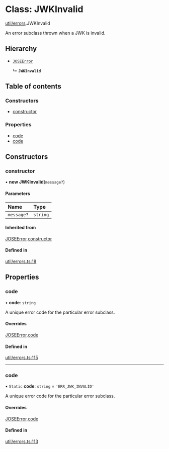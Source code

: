 # Class: JWKInvalid

[util/errors](../modules/util_errors.md).JWKInvalid

An error subclass thrown when a JWK is invalid.

## Hierarchy

- [`JOSEError`](util_errors.JOSEError.md)

  ↳ **`JWKInvalid`**

## Table of contents

### Constructors

- [constructor](util_errors.JWKInvalid.md#constructor)

### Properties

- [code](util_errors.JWKInvalid.md#code)
- [code](util_errors.JWKInvalid.md#code)

## Constructors

### constructor

• **new JWKInvalid**(`message?`)

#### Parameters

| Name | Type |
| :------ | :------ |
| `message?` | `string` |

#### Inherited from

[JOSEError](util_errors.JOSEError.md).[constructor](util_errors.JOSEError.md#constructor)

#### Defined in

[util/errors.ts:18](https://github.com/panva/jose/blob/v3.14.3/src/util/errors.ts#L18)

## Properties

### code

• **code**: `string`

A unique error code for the particular error subclass.

#### Overrides

[JOSEError](util_errors.JOSEError.md).[code](util_errors.JOSEError.md#code)

#### Defined in

[util/errors.ts:115](https://github.com/panva/jose/blob/v3.14.3/src/util/errors.ts#L115)

___

### code

▪ `Static` **code**: `string` = `'ERR_JWK_INVALID'`

A unique error code for the particular error subclass.

#### Overrides

[JOSEError](util_errors.JOSEError.md).[code](util_errors.JOSEError.md#code)

#### Defined in

[util/errors.ts:113](https://github.com/panva/jose/blob/v3.14.3/src/util/errors.ts#L113)
